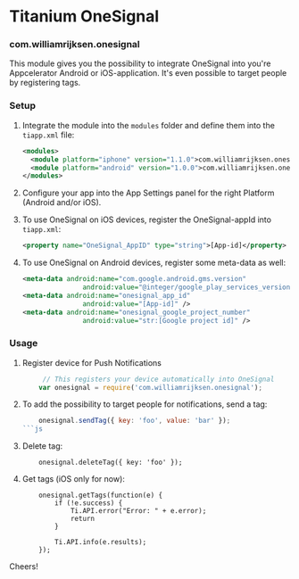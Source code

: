# Titanium OneSignal



### com.williamrijksen.onesignal

This module gives you the possibility to integrate OneSignal into you're Appcelerator Android or iOS-application. It's even possible to target people by registering tags.

### Setup

1. Integrate the module into the `modules` folder and define them into the `tiapp.xml` file:
    
    ```xml
    <modules>
      <module platform="iphone" version="1.1.0">com.williamrijksen.onesignal</module>
      <module platform="android" version="1.0.0">com.williamrijksen.onesignal</module>
    </modules>
    ```
1. Configure your app into the App Settings panel for the right Platform (Android and/or iOS).
1. To use OneSignal on iOS devices, register the OneSignal-appId into  `tiapp.xml`:
    
    ```xml
    <property name="OneSignal_AppID" type="string">[App-id]</property>
    ``` 
1. To use OneSignal on Android devices, register some meta-data as well: 
    
    ```xml
    <meta-data android:name="com.google.android.gms.version"
                   android:value="@integer/google_play_services_version" />
    <meta-data android:name="onesignal_app_id"
                   android:value="[App-id]" />
    <meta-data android:name="onesignal_google_project_number"
                   android:value="str:[Google project id]" />
    ```

### Usage
1. Register device for Push Notifications
   
   ```js
   	    // This registers your device automatically into OneSignal
       var onesignal = require('com.williamrijksen.onesignal');
   ```
1. To add the possibility to target people for notifications, send a tag:
   
   ```js
       onesignal.sendTag({ key: 'foo', value: 'bar' });
   ```js
1. Delete tag:
   
   ```
       onesignal.deleteTag({ key: 'foo' });
   ```
1. Get tags (iOS only for now):

    ```
        onesignal.getTags(function(e) {
            if (!e.success) {
                Ti.API.error("Error: " + e.error);
                return
            }

            Ti.API.info(e.results);
        });
    ```   

Cheers!
